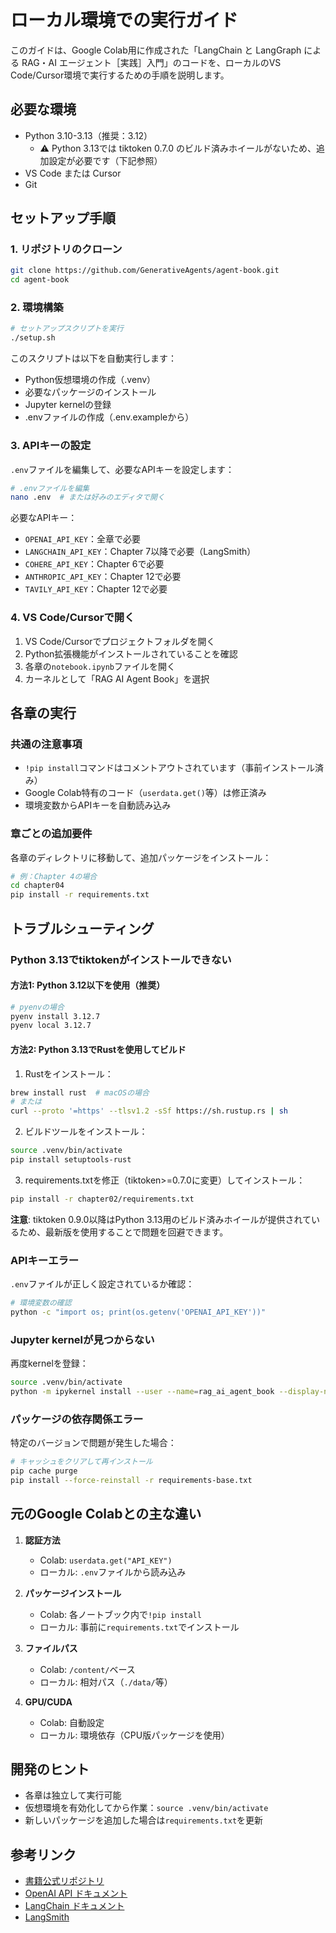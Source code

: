 # ローカル環境での実行ガイド

このガイドは、Google Colab用に作成された「LangChain と LangGraph による RAG・AI エージェント［実践］入門」のコードを、ローカルのVS Code/Cursor環境で実行するための手順を説明します。

## 必要な環境

- Python 3.10-3.13（推奨：3.12）
  - ⚠️ Python 3.13では tiktoken 0.7.0 のビルド済みホイールがないため、追加設定が必要です（下記参照）
- VS Code または Cursor
- Git

## セットアップ手順

### 1. リポジトリのクローン

```bash
git clone https://github.com/GenerativeAgents/agent-book.git
cd agent-book
```

### 2. 環境構築

```bash
# セットアップスクリプトを実行
./setup.sh
```

このスクリプトは以下を自動実行します：
- Python仮想環境の作成（.venv）
- 必要なパッケージのインストール
- Jupyter kernelの登録
- .envファイルの作成（.env.exampleから）

### 3. APIキーの設定

`.env`ファイルを編集して、必要なAPIキーを設定します：

```bash
# .envファイルを編集
nano .env  # または好みのエディタで開く
```

必要なAPIキー：
- `OPENAI_API_KEY`：全章で必要
- `LANGCHAIN_API_KEY`：Chapter 7以降で必要（LangSmith）
- `COHERE_API_KEY`：Chapter 6で必要
- `ANTHROPIC_API_KEY`：Chapter 12で必要
- `TAVILY_API_KEY`：Chapter 12で必要

### 4. VS Code/Cursorで開く

1. VS Code/Cursorでプロジェクトフォルダを開く
2. Python拡張機能がインストールされていることを確認
3. 各章の`notebook.ipynb`ファイルを開く
4. カーネルとして「RAG AI Agent Book」を選択

## 各章の実行

### 共通の注意事項

- `!pip install`コマンドはコメントアウトされています（事前インストール済み）
- Google Colab特有のコード（`userdata.get()`等）は修正済み
- 環境変数からAPIキーを自動読み込み

### 章ごとの追加要件

各章のディレクトリに移動して、追加パッケージをインストール：

```bash
# 例：Chapter 4の場合
cd chapter04
pip install -r requirements.txt
```

## トラブルシューティング

### Python 3.13でtiktokenがインストールできない

#### 方法1: Python 3.12以下を使用（推奨）

```bash
# pyenvの場合
pyenv install 3.12.7
pyenv local 3.12.7
```

#### 方法2: Python 3.13でRustを使用してビルド

1. Rustをインストール：
```bash
brew install rust  # macOSの場合
# または
curl --proto '=https' --tlsv1.2 -sSf https://sh.rustup.rs | sh
```

2. ビルドツールをインストール：
```bash
source .venv/bin/activate
pip install setuptools-rust
```

3. requirements.txtを修正（tiktoken>=0.7.0に変更）してインストール：
```bash
pip install -r chapter02/requirements.txt
```

**注意**: tiktoken 0.9.0以降はPython 3.13用のビルド済みホイールが提供されているため、最新版を使用することで問題を回避できます。

### APIキーエラー

`.env`ファイルが正しく設定されているか確認：

```bash
# 環境変数の確認
python -c "import os; print(os.getenv('OPENAI_API_KEY'))"
```

### Jupyter kernelが見つからない

再度kernelを登録：

```bash
source .venv/bin/activate
python -m ipykernel install --user --name=rag_ai_agent_book --display-name="RAG AI Agent Book"
```

### パッケージの依存関係エラー

特定のバージョンで問題が発生した場合：

```bash
# キャッシュをクリアして再インストール
pip cache purge
pip install --force-reinstall -r requirements-base.txt
```

## 元のGoogle Colabとの主な違い

1. **認証方法**
   - Colab: `userdata.get("API_KEY")`
   - ローカル: `.env`ファイルから読み込み

2. **パッケージインストール**
   - Colab: 各ノートブック内で`!pip install`
   - ローカル: 事前に`requirements.txt`でインストール

3. **ファイルパス**
   - Colab: `/content/`ベース
   - ローカル: 相対パス（`./data/`等）

4. **GPU/CUDA**
   - Colab: 自動設定
   - ローカル: 環境依存（CPU版パッケージを使用）

## 開発のヒント

- 各章は独立して実行可能
- 仮想環境を有効化してから作業：`source .venv/bin/activate`
- 新しいパッケージを追加した場合は`requirements.txt`を更新

## 参考リンク

- [書籍公式リポジトリ](https://github.com/GenerativeAgents/agent-book)
- [OpenAI API ドキュメント](https://platform.openai.com/docs)
- [LangChain ドキュメント](https://python.langchain.com/)
- [LangSmith](https://smith.langchain.com/)